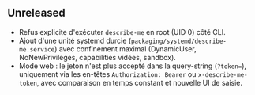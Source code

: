 ## Unreleased

- Refus explicite d'exécuter `describe-me` en root (UID 0) côté CLI.
- Ajout d'une unité systemd durcie (`packaging/systemd/describe-me.service`) avec confinement maximal (DynamicUser, NoNewPrivileges, capabilities vidées, sandbox).
- Mode web : le jeton n'est plus accepté dans la query-string (`?token=`), uniquement via les en-têtes `Authorization: Bearer` ou `x-describe-me-token`, avec comparaison en temps constant et nouvelle UI de saisie.
